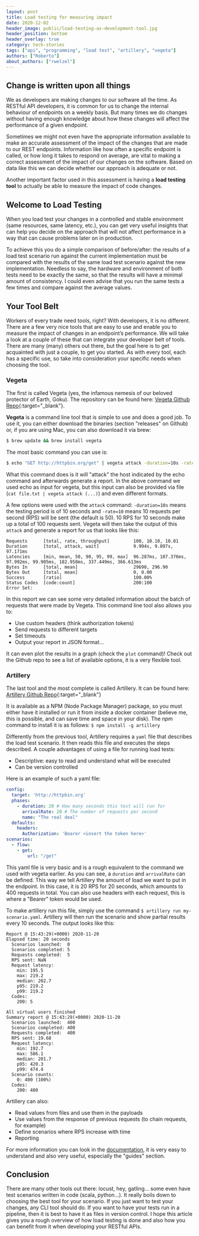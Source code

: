 ```yaml
---
layout: post
title: Load testing for measuring impact
date: 2020-12-02
header_image: public/load-testing-as-development-tool.jpg
header_position: bottom
header_overlay: true
category: tech-stories
tags: ["api", "programming", "load test", "artillery", "vegeta"]
authors: ["Roberto"]
about_authors: ["rwelzel"]
---
```


## Change is written upon all things

We as developers are making changes to our software all the time. As RESTful API developers, it is common for us to change the internal behaviour of endpoints on a weekly basis. But many times we do changes without having enough knowledge about how these changes will affect the performance of a given endpoint. 

Sometimes we might not even have the appropriate information available to make an accurate assessment of the impact of the changes that are made to our REST endpoints. Information like how often a specific endpoint is called, or how long it takes to respond on average, are vital to making a correct assessment of the impact of our changes on the software. Based on data like this we can decide whether our approach is adequate or not.

Another important factor used in this assessment is having a **load testing tool** to actually be able to measure the impact of code changes.

## Welcome to Load Testing

When you load test your changes in a controlled and stable environment (same resources, same latency, etc.), you can get very useful insights that can help you decide on the approach that will not affect performance in a way that can cause problems later on in production.

To achieve this you do a simple comparison of before/after: the results of a load test scenario run against the current implementation must be compared with the results of the same load test scenario against the new implementation. Needless to say, the hardware and environment of both tests need to be exactly the same, so that the results will have a minimal amount of consistency. I could even advise that you run the same tests a few times and compare against the average values.

## Your Tool Belt

Workers of every trade need tools, right? With developers, it is no different. There are a few very nice tools that are easy to use and enable you to measure the impact of changes in an endpoint’s performance. We will take a look at a couple of these that can integrate your developer belt of tools. There are many (many) others out there, but the goal here is to get acquainted with just a couple, to get you started. As with every tool, each has a specific use, so take into consideration your specific needs when choosing the tool.

### Vegeta

The first is called Vegeta (yes, the infamous nemesis of our beloved protector of Earth, Goku). The repository can be found here: [Vegeta Github Repo](https://github.com/tsenart/vegeta){:target="_blank"}.

**Vegeta** is a command line tool that is simple to use and does a good job. To use it, you can either download the binaries (section "releases" on Github) or, if you are using Mac, you can also download it via brew:

```bash
$ brew update && brew install vegeta
```

The most basic command you can use is:

```bash
$ echo "GET http://httpbin.org/get" | vegeta attack -duration=10s -rate=10 | vegeta report
```

What this command does is it will "attack" the host indicated by the echo command and afterwards generate a report. In the above command we used echo as input for vegeta, but this input can also be provided via file (`cat file.txt | vegeta attack (...)`) and even different formats.

A few options were used with the `attack` command: `-duration=10s` means the testing period is of 10 seconds and `-rate=10` means 10 requests per second (RPS) will be sent (the default is 50). 10 RPS for 10 seconds make up a total of 100 requests sent. Vegeta will then take the output of this `attack` and generate a report for us that looks like this:

```
Requests      [total, rate, throughput]         100, 10.10, 10.01
Duration      [total, attack, wait]             9.994s, 9.897s, 97.171ms
Latencies     [min, mean, 50, 90, 95, 99, max]  96.287ms, 107.376ms, 97.992ms, 99.905ms, 182.958ms, 337.449ms, 366.613ms
Bytes In      [total, mean]                     29690, 296.90
Bytes Out     [total, mean]                     0, 0.00
Success       [ratio]                           100.00%
Status Codes  [code:count]                      200:100
Error Set:
```
In this report we can see some very detailed information about the batch of requests that were made by Vegeta. This command line tool also allows you to:
* Use custom headers (think authorization tokens)
* Send requests to different targets
* Set timeouts
* Output your report in JSON format...

It can even plot the results in a graph (check the `plot` command)! Check out the Github repo to see a list of available options, it is a very flexible tool.

### Artillery

The last tool and the most complete is called Artillery. It can be found here: [Artillery Github Repo](https://github.com/artilleryio/artillery){:target="_blank"}

It is available as a NPM (Node Package Manager) package, so you must either have it installed or run it from inside a docker container (believe me, this is possible, and can save time and space in your disk). The *npm* command to install it is as follows: `$ npm install -g artillery`

Differently from the previous tool, Artillery requires a `yaml` file that describes the load test scenario. It then reads this file and executes the steps described. A couple advantages of using a file for running load tests:
* Descriptive: easy to read and understand what will be executed
* Can be version controlled

Here is an example of such a yaml file:

```yaml
config:
  target: 'http://httpbin.org'
  phases:
    - duration: 20 # How many seconds this test will run for
      arrivalRate: 20 # The number of requests per second
      name: "The real deal"
  defaults:
    headers:
      Authorization: 'Bearer <insert the token here>'
scenarios:
  - flow:
    - get:
        url: "/get"
```

This yaml file is very basic and is a rough equivalent to the command we used with vegeta earlier. As you can see, a `duration` and `arrivalRate` can be defined. This way we tell Artillery the amount of load we want to put in the endpoint. In this case, it is 20 RPS for 20 seconds, which amounts to 400 requests in total. You can also use headers with each request, this is where a "Bearer" token would be used.

To make artillery run this file, simply use the command `$ artillery run my-scenario.yaml`. Artillery will then run the scenario and show partial results every 10 seconds. The output looks like this:

```
Report @ 15:43:29(+0000) 2020-11-20
Elapsed time: 20 seconds
  Scenarios launched:  0
  Scenarios completed: 5
  Requests completed:  5
  RPS sent: NaN
  Request latency:
    min: 195.5
    max: 219.2
    median: 202.7
    p95: 219.2
    p99: 219.2
  Codes:
    200: 5

All virtual users finished
Summary report @ 15:43:29(+0000) 2020-11-20
  Scenarios launched:  400
  Scenarios completed: 400
  Requests completed:  400
  RPS sent: 19.68
  Request latency:
    min: 192.7
    max: 586.1
    median: 201.7
    p95: 420.3
    p99: 474.4
  Scenario counts:
    0: 400 (100%)
  Codes:
    200: 400
```

Artillery can also:
* Read values from files and use them in the payloads
* Use values from the response of previous requests (to chain requests, for example)
* Define scenarios where RPS increase with time
* Reporting

For more information you can look in the [documentation](https://artillery.io/docs/guides/overview/welcome.html), it is very easy to understand and also very useful, especially the "guides" section.

## Conclusion

There are many other tools out there: locust, hey, gatling… some even have test scenarios written in code (scala, python…). It really boils down to choosing the best tool for your scenario. If you just want to test your changes, any CLI tool should do. If you want to have your tests run in a pipeline, then it is best to have it as files in version control. I hope this article gives you a rough overview of how load testing is done and also how you can benefit from it when developing your RESTful APIs.